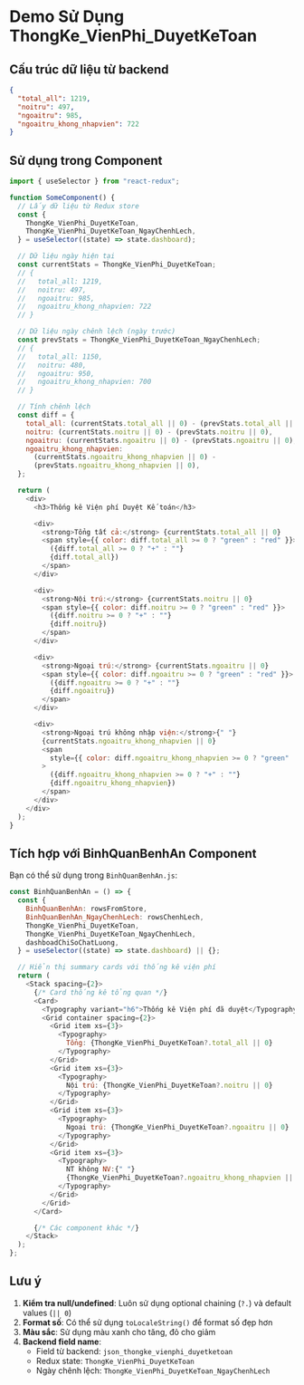 # Demo Sử Dụng ThongKe_VienPhi_DuyetKeToan

## Cấu trúc dữ liệu từ backend

```json
{
  "total_all": 1219,
  "noitru": 497,
  "ngoaitru": 985,
  "ngoaitru_khong_nhapvien": 722
}
```

## Sử dụng trong Component

```javascript
import { useSelector } from "react-redux";

function SomeComponent() {
  // Lấy dữ liệu từ Redux store
  const {
    ThongKe_VienPhi_DuyetKeToan,
    ThongKe_VienPhi_DuyetKeToan_NgayChenhLech,
  } = useSelector((state) => state.dashboard);

  // Dữ liệu ngày hiện tại
  const currentStats = ThongKe_VienPhi_DuyetKeToan;
  // {
  //   total_all: 1219,
  //   noitru: 497,
  //   ngoaitru: 985,
  //   ngoaitru_khong_nhapvien: 722
  // }

  // Dữ liệu ngày chênh lệch (ngày trước)
  const prevStats = ThongKe_VienPhi_DuyetKeToan_NgayChenhLech;
  // {
  //   total_all: 1150,
  //   noitru: 480,
  //   ngoaitru: 950,
  //   ngoaitru_khong_nhapvien: 700
  // }

  // Tính chênh lệch
  const diff = {
    total_all: (currentStats.total_all || 0) - (prevStats.total_all || 0),
    noitru: (currentStats.noitru || 0) - (prevStats.noitru || 0),
    ngoaitru: (currentStats.ngoaitru || 0) - (prevStats.ngoaitru || 0),
    ngoaitru_khong_nhapvien:
      (currentStats.ngoaitru_khong_nhapvien || 0) -
      (prevStats.ngoaitru_khong_nhapvien || 0),
  };

  return (
    <div>
      <h3>Thống kê Viện phí Duyệt Kế toán</h3>

      <div>
        <strong>Tổng tất cả:</strong> {currentStats.total_all || 0}
        <span style={{ color: diff.total_all >= 0 ? "green" : "red" }}>
          ({diff.total_all >= 0 ? "+" : ""}
          {diff.total_all})
        </span>
      </div>

      <div>
        <strong>Nội trú:</strong> {currentStats.noitru || 0}
        <span style={{ color: diff.noitru >= 0 ? "green" : "red" }}>
          ({diff.noitru >= 0 ? "+" : ""}
          {diff.noitru})
        </span>
      </div>

      <div>
        <strong>Ngoại trú:</strong> {currentStats.ngoaitru || 0}
        <span style={{ color: diff.ngoaitru >= 0 ? "green" : "red" }}>
          ({diff.ngoaitru >= 0 ? "+" : ""}
          {diff.ngoaitru})
        </span>
      </div>

      <div>
        <strong>Ngoại trú không nhập viện:</strong>{" "}
        {currentStats.ngoaitru_khong_nhapvien || 0}
        <span
          style={{ color: diff.ngoaitru_khong_nhapvien >= 0 ? "green" : "red" }}
        >
          ({diff.ngoaitru_khong_nhapvien >= 0 ? "+" : ""}
          {diff.ngoaitru_khong_nhapvien})
        </span>
      </div>
    </div>
  );
}
```

## Tích hợp với BinhQuanBenhAn Component

Bạn có thể sử dụng trong `BinhQuanBenhAn.js`:

```javascript
const BinhQuanBenhAn = () => {
  const {
    BinhQuanBenhAn: rowsFromStore,
    BinhQuanBenhAn_NgayChenhLech: rowsChenhLech,
    ThongKe_VienPhi_DuyetKeToan,
    ThongKe_VienPhi_DuyetKeToan_NgayChenhLech,
    dashboadChiSoChatLuong,
  } = useSelector((state) => state.dashboard) || {};

  // Hiển thị summary cards với thống kê viện phí
  return (
    <Stack spacing={2}>
      {/* Card thống kê tổng quan */}
      <Card>
        <Typography variant="h6">Thống kê Viện phí đã duyệt</Typography>
        <Grid container spacing={2}>
          <Grid item xs={3}>
            <Typography>
              Tổng: {ThongKe_VienPhi_DuyetKeToan?.total_all || 0}
            </Typography>
          </Grid>
          <Grid item xs={3}>
            <Typography>
              Nội trú: {ThongKe_VienPhi_DuyetKeToan?.noitru || 0}
            </Typography>
          </Grid>
          <Grid item xs={3}>
            <Typography>
              Ngoại trú: {ThongKe_VienPhi_DuyetKeToan?.ngoaitru || 0}
            </Typography>
          </Grid>
          <Grid item xs={3}>
            <Typography>
              NT không NV:{" "}
              {ThongKe_VienPhi_DuyetKeToan?.ngoaitru_khong_nhapvien || 0}
            </Typography>
          </Grid>
        </Grid>
      </Card>

      {/* Các component khác */}
    </Stack>
  );
};
```

## Lưu ý

1. **Kiểm tra null/undefined**: Luôn sử dụng optional chaining (`?.`) và default values (`|| 0`)
2. **Format số**: Có thể sử dụng `toLocaleString()` để format số đẹp hơn
3. **Màu sắc**: Sử dụng màu xanh cho tăng, đỏ cho giảm
4. **Backend field name**:
   - Field từ backend: `json_thongke_vienphi_duyetketoan`
   - Redux state: `ThongKe_VienPhi_DuyetKeToan`
   - Ngày chênh lệch: `ThongKe_VienPhi_DuyetKeToan_NgayChenhLech`
